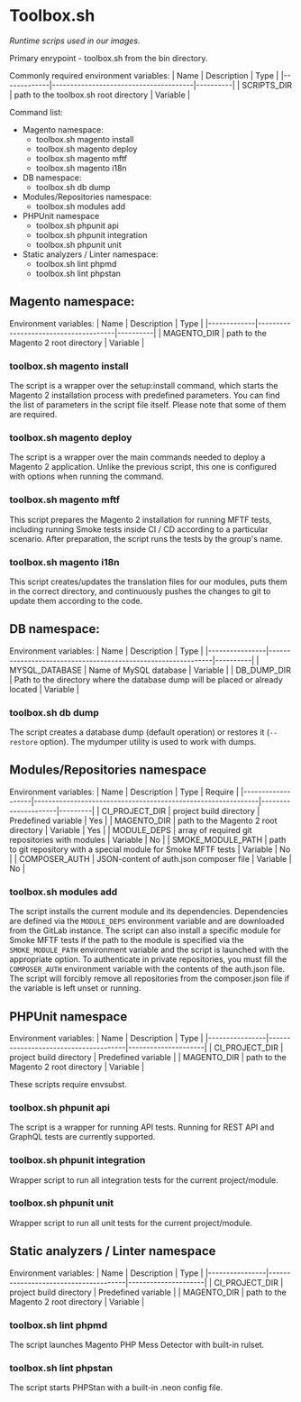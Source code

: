 # Toolbox.sh
*Runtime scrips used in our images.*

Primary enrypoint - toolbox.sh from the bin directory.

Commonly required environment variables:
| Name        | Description                           | Type     |
|-------------|---------------------------------------|----------|
| SCRIPTS_DIR | path to the toolbox.sh root directory | Variable |

Command list:
* Magento namespace:
	* toolbox.sh magento install
	* toolbox.sh magento deploy
	* toolbox.sh magento mftf
	* toolbox.sh magento i18n
* DB namespace:
	* toolbox.sh db dump
* Modules/Repositories namespace:
	* toolbox.sh modules add
* PHPUnit namespace
	* toolbox.sh phpunit api
	* toolbox.sh phpunit integration
	* toolbox.sh phpunit unit
* Static analyzers / Linter namespace:
	* toolbox.sh lint phpmd
	* toolbox.sh lint phpstan


## Magento namespace:
Environment variables:
| Name        | Description                          | Type     |
|-------------|--------------------------------------|----------|
| MAGENTO_DIR | path to the Magento 2 root directory | Variable |

### toolbox.sh magento install
The script is a wrapper over the setup:install command, which starts the Magento 2 installation process with predefined parameters. You can find the list of parameters in the script file itself. Please note that some of them are required.

### toolbox.sh magento deploy
The script is a wrapper over the main commands needed to deploy a Magento 2 application. Unlike the previous script, this one is configured with options when running the command.

### toolbox.sh magento mftf
This script prepares the Magento 2 installation for running MFTF tests, including running Smoke tests inside CI / CD according to a particular scenario. After preparation, the script runs the tests by the group's name.

### toolbox.sh magento i18n
This script creates/updates the translation files for our modules, puts them in the correct directory, and continuously pushes the changes to git to update them according to the code.

## DB namespace:
Environment variables:
| Name           | Description                                                  | Type     |
|----------------|--------------------------------------------------------------|----------|
| MYSQL_DATABASE | Name of MySQL database                                       | Variable |
| DB_DUMP_DIR    | Path to the directory where the database dump will be placed or already located | Variable |

### toolbox.sh db dump
The script creates a database dump (default operation) or restores it (`--restore` option). The mydumper utility is used to work with dumps.

## Modules/Repositories namespace
Environment variables:
| Name              | Description                                                  | Type                | Require |
|-------------------|--------------------------------------------------------------|---------------------|---------|
| CI_PROJECT_DIR    | project build directory                                      | Predefined variable | Yes     |
| MAGENTO_DIR       | path to the Magento 2 root directory                         | Variable            | Yes     |
| MODULE_DEPS       | array of required git repositories with modules              | Variable            | No      |
| SMOKE_MODULE_PATH | path to git repository with a special module for  Smoke MFTF tests | Variable            | No      |
| COMPOSER_AUTH     | JSON-content of auth.json composer file                      | Variable            | No      |

### toolbox.sh modules add
The script installs the current module and its dependencies.
Dependencies are defined via the `MODULE_DEPS` environment variable and are downloaded from the GitLab instance.
The script can also install a specific module for Smoke MFTF tests if the path to the module is specified via the `SMOKE_MODULE_PATH` environment variable and the script is launched with the appropriate option. To authenticate in private repositories, you must fill the `COMPOSER_AUTH` environment variable with the contents of the auth.json file. The script will forcibly remove all repositories from the composer.json file if the variable is left unset or running.

## PHPUnit namespace
Environment variables:
| Name           | Description                          | Type                |
|----------------|--------------------------------------|---------------------|
| CI_PROJECT_DIR | project build directory              | Predefined variable |
| MAGENTO_DIR    | path to the Magento 2 root directory | Variable            |

These scripts require envsubst.

### toolbox.sh phpunit api
The script is a wrapper for running API tests. Running for REST API and GraphQL tests are currently supported.

### toolbox.sh phpunit integration
Wrapper script to run all integration tests for the current project/module.

### toolbox.sh phpunit unit
Wrapper script to run all unit tests for the current project/module.

## Static analyzers / Linter namespace
Environment variables:
| Name           | Description                          | Type                |
|----------------|--------------------------------------|---------------------|
| CI_PROJECT_DIR | project build directory              | Predefined variable |
| MAGENTO_DIR    | path to the Magento 2 root directory | Variable            |

### toolbox.sh lint phpmd
The script launches Magento PHP Mess Detector with built-in rulset.

### toolbox.sh lint phpstan
The script starts PHPStan with a built-in .neon config file.

